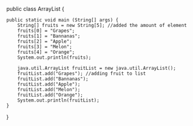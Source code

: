 public class ArrayList {
    
    public static void main (String[] args) {
        String[] fruits = new String[5]; //added the amount of element
        fruits[0] = "Grapes";
        fruits[1] = "Bannanas";
        fruits[2] = "Apple";
        fruits[3] = "Melon";
        fruits[4] = "Orange";
        System.out.println(fruits);

        java.util.ArrayList fruitList = new java.util.ArrayList();
        fruitList.add("Grapes"); //adding fruit to list
        fruitList.add("Bannanas");
        fruitList.add("Apple");
        fruitList.add("Melon");
        fruitList.add("Orange");
        System.out.println(fruitList); 
    }
}
